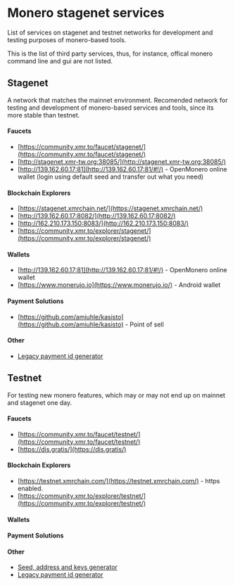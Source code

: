 # Monero stagenet services

List of services on stagenet and testnet networks for development and testing purposes of 
monero-based tools. 

This is the list of third party services, thus, for instance, offical monero command line and gui are not listed.

## Stagenet

A network that matches the mainnet environment. Recomended network for
testing and development of monero-based services and tools, since its
more stable than testnet. 

#### Faucets

 - [https://community.xmr.to/faucet/stagenet/](https://community.xmr.to/faucet/stagenet/)
 - [http://stagenet.xmr-tw.org:38085/](http://stagenet.xmr-tw.org:38085/)
 - [http://139.162.60.17:81](http://139.162.60.17:81/#!/) - OpenMonero online wallet (login using default seed and transfer out what you need)

#### Blockchain Explorers

 - [https://stagenet.xmrchain.net/](https://stagenet.xmrchain.net/)
 - [http://139.162.60.17:8082/](http://139.162.60.17:8082/)
 - [http://162.210.173.150:8083/](http://162.210.173.150:8083/)
 - [https://community.xmr.to/explorer/stagenet/](https://community.xmr.to/explorer/stagenet/)

#### Wallets

 - [http://139.162.60.17:81](http://139.162.60.17:81/#!/) - OpenMonero online wallet
 - [https://www.monerujo.io](https://www.monerujo.io/) - Android wallet

#### Payment Solutions

 - [https://github.com/amiuhle/kasisto](https://github.com/amiuhle/kasisto) - Point of sell 

#### Other

 - [Legacy payment id generator](https://github.com/moneroexamples/payment-id-generator)

## Testnet

For testing new monero features, which may or may not end up on mainnet and stagenet
one day. 

#### Faucets

 - [https://community.xmr.to/faucet/testnet/](https://community.xmr.to/faucet/testnet/)   
 - [https://dis.gratis/](https://dis.gratis/)

#### Blockchain Explorers

 - [https://testnet.xmrchain.com/](https://testnet.xmrchain.com/) - https enabled.
 - [https://community.xmr.to/explorer/testnet/](https://community.xmr.to/explorer/testnet/)

#### Wallets


#### Payment Solutions

#### Other

 - [Seed, address and keys generator](https://xmr.llcoins.net/)
 - [Legacy payment id generator](https://github.com/moneroexamples/payment-id-generator)
